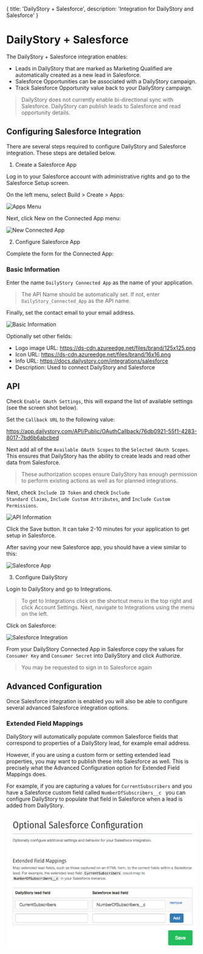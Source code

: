 {
	title: 'DailyStory + Salesforce',
	description: 'Integration for DailyStory and Salesforce'
}
# DailyStory + Salesforce
The DailyStory + Salesforce integration enables:
	
* Leads in DailyStory that are marked as Marketing Qualified are automatically created as a new lead in Salesforce.
* Salesforce Opportunities can be associated with a DailyStory campaign.
* Track Salesforce Opportunity value back to your DailyStory campaign.

> DailyStory does not currently enable bi-directional sync with Salesforce. DailyStory can publish leads to Salesforce and read opportunity details.

## Configuring Salesforce Integration
There are several steps required to configure DailyStory and Salesforce integration. These steps are detailed below.

<ol class="step"><li value="1">Create a Salesforce App</li></ol>
Log in to your Salesforce account with administrative rights and go to the Salesforce Setup screen.

On the left menu, select Build > Create > Apps: 
	
![Apps Menu](/articles/integrations/salesforce-01.png "Salesforce Apps")

Next, click New on the Connected App menu:

![New Connected App](/articles/integrations/salesforce-02.png "New Connected App")
	
<ol class="step"><li value="2">Configure Salesforce App</li></ol>	
Complete the form for the Connected App:
	
### Basic Information
Enter the name <code>DailyStory Connected App</code> as the name of your application. 

> The API Name should be automatically set. If not, enter <code>DailyStory_Connected_App</code> as the API name. 

Finally, set the contact email to your email address.

![Basic Information](/articles/integrations/salesforce-03.png "Basic Information")

Optionally set other fields:
* Logo image URL: https://ds-cdn.azureedge.net/files/brand/125x125.png
* Icon URL: https://ds-cdn.azureedge.net/files/brand/16x16.png
* Info URL: https://docs.dailystory.com/integrations/salesforce
* Description: Used to connect DailyStory and Salesforce


## API
Check <code>Enable OAuth Settings</code>, this will expand the list of available settings (see the screen shot below).

Set the <code>Callback URL</code> to the following value:

https://app.dailystory.com/API/Public/OAuthCallback/76db0921-55f1-4283-8017-7bd6b6abcbed

Next add all of the <code>Available OAuth Scopes</code> to the <code>Selected OAuth Scopes</code>. This ensures that DailyStory has the ability to create leads and read other data from Salesforce.

> These authorization scopes ensure DailyStory has enough permission to perform existing actions as well as for planned integrations.

Next, check <code>Include ID Token</code> and check <code>Include Standard Claims</code>, <code>Include Custom Attributes</code>, and <code>Include Custom Permissions</code>.

![API Information](/articles/integrations/salesforce-04.png "API Information")

Click the Save button. It can take 2-10 minutes for your application to get setup in Salesforce.

After saving your new Salesforce app, you should have a view similar to this:

![Salesforce App](/articles/integrations/salesforce-05.png "Salesforce App")

<ol class="step"><li value="3">Configure DailyStory</li></ol>	

Login to DailyStory and go to Integrations.

> To get to Integrations click on the shortcut menu in the top right and click Account Settings. Next, navigate to Integrations using the menu on the left.

Click on Salesforce:
	
![Salesforce Integration](/articles/integrations/salesforce-06.png "Salesforce Integration")

From your DailyStory Connected App in Salesforce copy the values for <code>Consumer Key</code> and <code>Consumer Secret</code> into DailyStory and click Authorize.

> You may be requested to sign in to Salesforce again

## Advanced Configuration
Once Salesforce integration is enabled you will also be able to configure several advanced Salesforce integration options.

### Extended Field Mappings
DailyStory will automatically populate common Salesforce fields that correspond to properties of a DailyStory lead, for example email address.

However, if you are using a custom form or setting extended lead properties, you may want to publish these into Salesforce as well. This is precisely what the Advanced Configuration option for Extended Field Mappings does.

For example, if you are capturing a values for <code>CurrentSubscribers</code> and you have a Salesforce custom field called <code>NumberOfSubscribers__c </code> you can configure DailyStory to populate that field in Salesforce when a lead is added from DailyStory.

![Salesforce Extended Field Mappings](/articles/integrations/salesforce-07.png "Salesforce Extended Field Mappings")
 